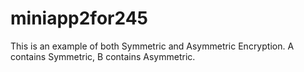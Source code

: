 # miniapp2for245
This is an example of both Symmetric and Asymmetric Encryption. A contains Symmetric, B contains Asymmetric.
